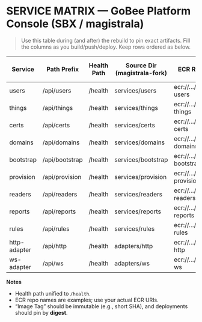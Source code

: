 # SERVICE MATRIX — GoBee Platform Console (SBX / magistrala)

> Use this table during (and after) the rebuild to pin exact artifacts. Fill the columns as you build/push/deploy. Keep rows ordered as below.

| Service         | Path Prefix      | Health Path | Source Dir (magistrala-fork) | ECR Repo Name                 | Image Tag (immutable) | Digest (sha256:...) | Last Build SHA | Last Deployed (UTC) |
|-----------------|------------------|-------------|-------------------------------|-------------------------------|-----------------------|---------------------|----------------|---------------------|
| users           | /api/users       | /health     | services/users                | ecr://…/magistrala-users      | <to fill>             | <to fill>           | <to fill>       | <to fill>          |
| things          | /api/things      | /health     | services/things               | ecr://…/magistrala-things     | <to fill>             | <to fill>           | <to fill>       | <to fill>          |
| certs           | /api/certs       | /health     | services/certs                | ecr://…/magistrala-certs      | <to fill>             | <to fill>           | <to fill>       | <to fill>          |
| domains         | /api/domains     | /health     | services/domains              | ecr://…/magistrala-domains    | <to fill>             | <to fill>           | <to fill>       | <to fill>          |
| bootstrap       | /api/bootstrap   | /health     | services/bootstrap            | ecr://…/magistrala-bootstrap  | <to fill>             | <to fill>           | <to fill>       | <to fill>          |
| provision       | /api/provision   | /health     | services/provision            | ecr://…/magistrala-provision  | <to fill>             | <to fill>           | <to fill>       | <to fill>          |
| readers         | /api/readers     | /health     | services/readers              | ecr://…/magistrala-readers    | <to fill>             | <to fill>           | <to fill>       | <to fill>          |
| reports         | /api/reports     | /health     | services/reports              | ecr://…/magistrala-reports    | <to fill>             | <to fill>           | <to fill>       | <to fill>          |
| rules           | /api/rules       | /health     | services/rules                | ecr://…/magistrala-rules      | <to fill>             | <to fill>           | <to fill>       | <to fill>          |
| http-adapter    | /api/http        | /health     | adapters/http                 | ecr://…/magistrala-http       | <to fill>             | <to fill>           | <to fill>       | <to fill>          |
| ws-adapter      | /api/ws          | /health     | adapters/ws                   | ecr://…/magistrala-ws         | <to fill>             | <to fill>           | <to fill>       | <to fill>          |

**Notes**
- Health path unified to `/health`.
- ECR repo names are examples; use your actual ECR URIs.
- “Image Tag” should be immutable (e.g., short SHA), and deployments should pin by **digest**.

